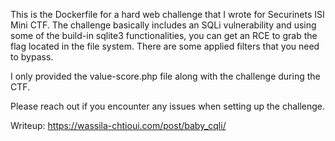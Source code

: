 This is the Dockerfile for a hard web challenge that I wrote for Securinets ISI Mini CTF.
The challenge basically includes an SQLi vulnerability and using some of the build-in sqlite3 functionalities, you can get an RCE to grab the flag located in the file system. 
There are some applied filters that you need to bypass. 

I only provided the value-score.php file along with the challenge during the CTF.

Please reach out if you encounter any issues when setting up the challenge. 

Writeup: https://wassila-chtioui.com/post/baby_cqli/ 
